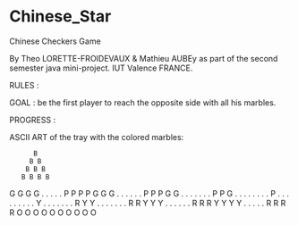 # Chinese_Star
Chinese Checkers Game

By Theo LORETTE-FROIDEVAUX & Mathieu AUBEy as part of the second semester java mini-project.
IUT Valence FRANCE.

	
	
RULES :

GOAL : be the first player to reach the opposite side with all his marbles.

PROGRESS :



ASCII ART of the tray with the colored marbles:

          B
         B B
        B B B
       B B B B
G G G G . . . . . P P P P
 G G G . . . . . . P P P
  G G . . . . . . . P P
   G . . . . . . . . P
    . . . . . . . . .
   Y  . . . . . . .  R
  Y Y . . . . . . . R R
 Y Y Y . . . . . . R R R
Y Y Y Y . . . . . R R R R
         O O O O
          O O O
           O O
            O 

